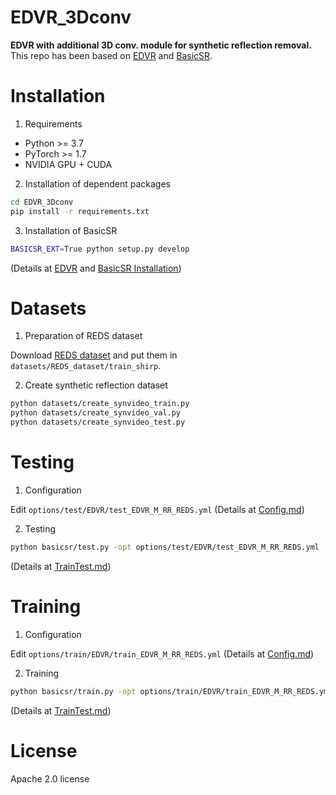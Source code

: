 # EDVR_3Dconv
**EDVR with additional 3D conv. module for synthetic reflection removal.**  
This repo has been based on [EDVR](<https://github.com/xinntao/EDVR>) and [BasicSR](<https://github.com/XPixelGroup/BasicSR>).

# Installation
1. Requirements
- Python >= 3.7
- PyTorch >= 1.7
- NVIDIA GPU + CUDA

2. Installation of dependent packages

  ```bash
  cd EDVR_3Dconv
  pip install -r requirements.txt
  ```

3. Installation of BasicSR

  ```bash
  BASICSR_EXT=True python setup.py develop
  ```
  (Details at [EDVR](<https://github.com/xinntao/EDVR>) and [BasicSR Installation](<https://github.com/XPixelGroup/BasicSR/blob/master/docs/INSTALL.md>))


# Datasets

1. Preparation of REDS dataset

  Download [REDS dataset](<https://seungjunnah.github.io/Datasets/reds.html>) and put them in ```datasets/REDS_dataset/train_shirp```.

2. Create synthetic reflection dataset

  ```bash
  python datasets/create_synvideo_train.py
  python datasets/create_synvideo_val.py
  python datasets/create_synvideo_test.py
  ```

# Testing

1. Configuration

  Edit ```options/test/EDVR/test_EDVR_M_RR_REDS.yml``` (Details at [Config.md](<https://github.com/XPixelGroup/BasicSR/blob/master/docs/Config.md>))

2. Testing

  ```bash
  python basicsr/test.py -opt options/test/EDVR/test_EDVR_M_RR_REDS.yml
  ```
  (Details at [TrainTest.md](<https://github.com/XPixelGroup/BasicSR/blob/master/docs/TrainTest.md>))


# Training

1. Configuration

  Edit ```options/train/EDVR/train_EDVR_M_RR_REDS.yml``` (Details at [Config.md](<https://github.com/XPixelGroup/BasicSR/blob/master/docs/Config.md>))

2. Training

  ```bash
  python basicsr/train.py -opt options/train/EDVR/train_EDVR_M_RR_REDS.yml
  ```
  (Details at [TrainTest.md](<https://github.com/XPixelGroup/BasicSR/blob/master/docs/TrainTest.md>))

# License

  Apache 2.0 license
